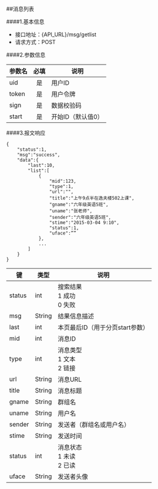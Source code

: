 ##消息列表

####1.基本信息
- 接口地址：{API_URL}/msg/getlist
- 请求方式：POST

####2.参数信息  

| 参数名    | 必填      | 说明      |
| -------   |:-------:  |-----------|
| uid       | 是        | 用户ID    |
| token     | 是        | 用户令牌  |
| sign      | 是        | 数据校验码|
| start     | 是        | 开始ID（默认值0）    |

####3.报文响应

```
{
	"status":1,
	"msg":"success",
	"data":{
		"last":10,
		"list":[
			{
				"mid":123,
				"type":1,
				"url":"",
				"title":"上午9点半在逸夫楼502上课",
				"gname":"六年级英语5班",
				"uname":"张老师",
				"sender":"六年级英语5班",
				"stime":"2015-03-04 9:10",
				"status":1,
				"uface":””
			},
			...
		]
	}
}
```

|键      |类型  |说明  |
|--------|------|------|
|status  |int   |搜索结果<br>1 成功<br>0 失败|
|msg     |String|结果信息描述|
|last    |int   |本页最后ID（用于分页start参数）|
|mid     |int   |消息ID|
|type    |int   |消息类型<br>1 文本<br>2 链接|
|url     |String|消息URL|
|title   |String|消息标题|
|gname   |String|群组名|
|uname   |String|用户名|
|sender  |String|发送者（群组名或用户名）|
|stime   |String|发送时间|
|status  |int   |消息状态<br>1 未读<br>2 已读|
|uface   |String|发送者头像|
